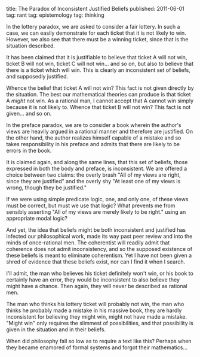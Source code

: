 title: The Paradox of Inconsistent Justified Beliefs
published: 2011-06-01
tag: rant
tag: epistemology
tag: thinking

In the lottery paradox, we are asked to consider a fair lottery. In such a case, we can easily demonstrate for each ticket that it is not likely to win. However, we also see that there must be a winning ticket, since that is the situation described.

It has been claimed that it is justifiable to believe that ticket A will not win, ticket B will not win, ticket C will not win... and so on, but also to believe that there is a ticket which will win. This is clearly an inconsistent set of beliefs, and supposedly justified.

Whence the belief that ticket A will not win? This fact is not given directly by the situation. The best our mathematical theories can produce is that ticket A _might_ not win. As a rational man, I cannot accept that A cannot win simply because it is not likely to. Whence that ticket B will not win? This fact is not given... and so on.

In the preface paradox, we are to consider a book wherein the author's views are heavily argued in a rational manner and therefore are justified. On the other hand, the author realizes himself capable of a mistake and so takes responsibility in his preface and admits that there are likely to be errors in the book.

It is claimed again, and along the same lines, that this set of beliefs, those expressed in both the body and preface, is inconsistent. We are offered a choice between two claims: the overly brash "All of my views are right, since they are justified" and the overly shy "At least one of my views is wrong, though they be justified."

If we were using simple predicate logic, one, and only one, of these views must be correct, but must we use that logic? What prevents me from sensibly asserting "All of my views are merely likely to be right." using an appropriate modal logic?

And yet, the idea that beliefs might be both inconsistent and justified has infected our philosophical work, made its way past peer review and into the minds of once-rational men. The coherentist will readily admit that coherence does not admit inconsistency, and so the supposed existence of these beliefs is meant to eliminate coherentism. Yet I have not been given a shred of evidence that these beliefs exist, nor can I find it when I search.

I'll admit, the man who believes his ticket definitely won't win, or his book to certainly have an error, they would be inconsistent to also believe they might have a chance. Then again, they will never be described as rational men.

The man who thinks his lottery ticket will probably not win, the man who thinks he probably made a mistake in his massive book, they are hardly inconsistent for believing they might win, might not have made a mistake. "Might win" only requires the slimmest of possibilities, and that possibility is given in the situation and in their beliefs.

When did philosophy fall so low as to require a text like this? Perhaps when they became enamored of formal systems and forgot their mathematics...
